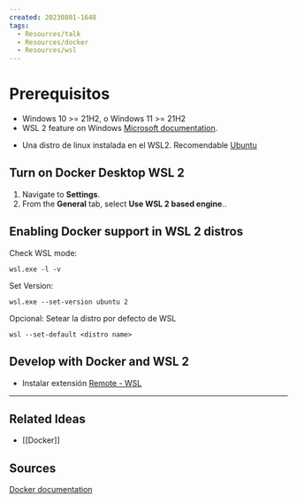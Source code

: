 ```yaml
---
created: 20230801-1648
tags:
  - Resources/talk
  - Resources/docker
  - Resources/wsl
---
```


# Prerequisitos

- Windows 10 >= 21H2, o Windows 11 >= 21H2
- WSL 2 feature on Windows [Microsoft documentation](https://docs.microsoft.com/en-us/windows/wsl/install-win10).
* Una distro de linux instalada en el WSL2. Recomendable [Ubuntu](https://apps.microsoft.com/store/detail/ubuntu/9PDXGNCFSCZV?hl=es-ar&gl=ar&rtc=1)

## Turn on Docker Desktop WSL 2

1. Navigate to **Settings**.
2. From the **General** tab, select **Use WSL 2 based engine**..

## Enabling Docker support in WSL 2 distros

Check WSL mode:

    wsl.exe -l -v

Set Version: 

    wsl.exe --set-version ubuntu 2


Opcional: Setear la distro por defecto de WSL

    wsl --set-default <distro name>


## Develop with Docker and WSL 2

* Instalar extensión [Remote - WSL](https://marketplace.visualstudio.com/items?itemName=ms-vscode-remote.remote-wsl)



---
## Related Ideas

* [[Docker]]

## Sources
[Docker documentation](https://docs.docker.com/desktop/wsl/)
